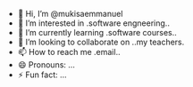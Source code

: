 - 👋 Hi, I’m @mukisaemmanuel
- 👀 I’m interested in .software engneering..
- 🌱 I’m currently learning .software courses..
- 💞️ I’m looking to collaborate on ..my teachers.
- 📫 How to reach me .email..
- 😄 Pronouns: ...
- ⚡ Fun fact: ...

<!---
mukisaemmanuel/mukisaemmanuel is a ✨ special ✨ repository because its `README.md` (this file) appears on your GitHub profile.
You can click the Preview link to take a look at your changes.
--->
